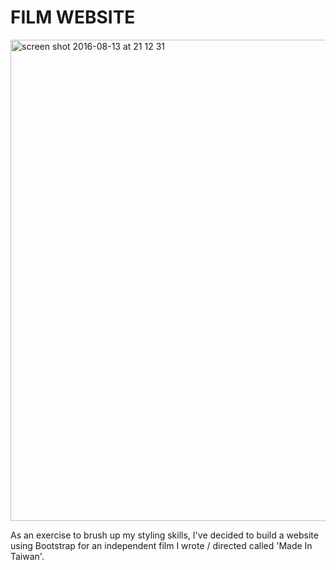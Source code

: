 # FILM WEBSITE

<img width="770" alt="screen shot 2016-08-13 at 21 12 31" src="https://cloud.githubusercontent.com/assets/18581870/17645339/1cf99c0e-619b-11e6-8ae1-ab4183f3343b.png">

As an exercise to brush up my styling skills, I've decided to build a website using Bootstrap for an independent film I wrote / directed called 'Made In Taiwan'.
